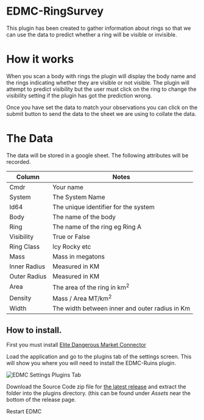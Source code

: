 # EDMC-RingSurvey
This plugin has been created to gather information about rings so that we can use the data to predict whether a ring will be visible or invisible.

# How it works

When you scan a body with rings the plugin will display the body name and the rings indicating whether they are visible or not visible. The plugin will attempt to predict visibility but the user must click on the ring to change the visibility setting if the plugin has got the prediction wrong.

Once you have set the data to match your observations you can click on the submit button to send the data to the sheet we are using to collate the data.

# The Data

The data will be stored in a google sheet. The following attributes will be recorded.

| Column | Notes |
|--------|-------|
| Cmdr | Your name |
| System | The System Name |
| Id64 | The unique identifier for the system | 
| Body | The name of the body |
| Ring | The name of the ring eg Ring A |
| Visibility | True or False |
| Ring Class | Icy Rocky etc |
| Mass | Mass in megatons |
| Inner Radius | Measured in KM |
| Outer Radius | Measured in KM |
| Area | The area of the ring in km<sup>2</sup> |
| Density | Mass / Area MT/km<sup>2</sup> |
| Width | The width between inner and outer radius in Km |

## How to install. 
First you must install [Elite Dangerous Market Connector](https://github.com/Marginal/EDMarketConnector/blob/master/README.md)

Load the application and go to the plugins tab of the settings screen. This will show you where you will need to install the EDMC-Ruins plugin. 

![EDMC Settings Plugins Tab](https://i.imgur.com/3yxKUnO.png)

Download the Source Code zip file for [the latest release](https://github.com/canonn-science/EDMC-Ruins/releases/latest) and extract the folder into the plugins directory. (this can be found under *Assets* near the bottom of the release page.

Restart EDMC